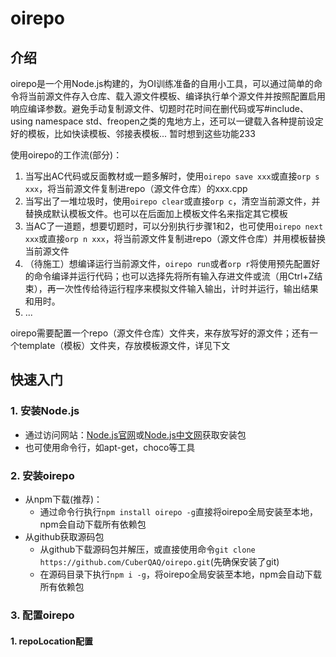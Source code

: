# oirepo
## 介绍
  oirepo是一个用Node.js构建的，为OI训练准备的自用小工具，可以通过简单的命令将当前源文件存入仓库、载入源文件模板、编译执行单个源文件并按照配置启用响应编译参数。避免手动复制源文件、切题时花时间在删代码或写#include、using namespace std、freopen之类的鬼地方上，还可以一键载入各种提前设定好的模板，比如快读模板、邻接表模板... 暂时想到这些功能233
  
使用oirepo的工作流(部分)：
1. 当写出AC代码或反面教材或一题多解时，使用`oirepo save xxx`或直接`orp s xxx`，将当前源文件复制进repo（源文件仓库）的xxx.cpp
2. 当写出了一堆垃圾时，使用`oirepo clear`或直接`orp c`，清空当前源文件，并替换成默认模板文件。也可以在后面加上模板文件名来指定其它模板
3. 当AC了一道题，想要切题时，可以分别执行步骤1和2，也可使用`oirepo next xxx`或直接`orp n xxx`，将当前源文件复制进repo（源文件仓库）并用模板替换当前源文件
4. （待施工）想编译运行当前源文件，`oirepo run`或者`orp r`将使用预先配置好的命令编译并运行代码；也可以选择先将所有输入存进文件或流（用Ctrl+Z结束），再一次性传给待运行程序来模拟文件输入输出，计时并运行，输出结果和用时。
5. ...

oirepo需要配置一个repo（源文件仓库）文件夹，来存放写好的源文件；还有一个template（模板）文件夹，存放模板源文件，详见下文
## 快速入门
### 1. 安装Node.js
- 通过访问网站：[Node.js官网](https://nodejs.org/en/download)或[Node.js中文网](https://nodejs.cn/download/)获取安装包
- 也可使用命令行，如apt-get，choco等工具
### 2. 安装oirepo
- 从npm下载(推荐)：
  - 通过命令行执行`npm install oirepo -g`直接将oirepo全局安装至本地，npm会自动下载所有依赖包
- 从github获取源码包
  - 从github下载源码包并解压，或直接使用命令`git clone https://github.com/CuberQAQ/oirepo.git`(先确保安装了git)
  - 在源码目录下执行`npm i -g`，将oirepo全局安装至本地，npm会自动下载所有依赖包
### 3. 配置oirepo
#### 1. repoLocation配置
  

